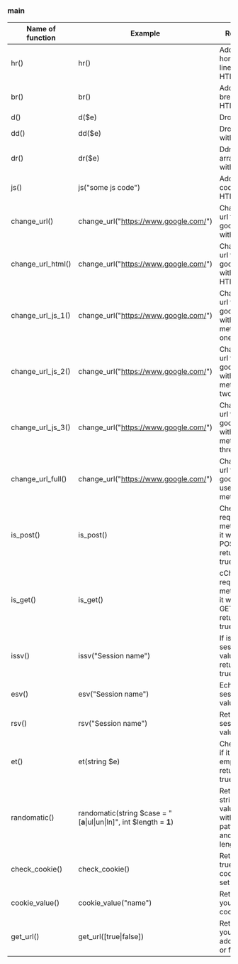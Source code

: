 ### main

| Name of function  | Example                                                               | Result                                             |
| ----------------- | --------------------------------------------------------------------- | -------------------------------------------------- |
| hr()              | hr()                                                                  | Add a horizontal line HTML                         |
| br()              | br()                                                                  | Add a break line HTML                              |
| d()               | d($e)                                                                 | Drop $e                                            |
| dd()              | dd($e)                                                                | Drop $e with die                                   |
| dr()              | dr($e)                                                                | Ddrop array $e with die                            |
| js()              | js("some js code")                                                    | Add js code to HTML file                           |
| change_url()      | change_url("https://www.google.com/")                                 | Change url to google with php                      |
| change_url_html() | change_url("https://www.google.com/")                                 | Change url to google with HTML                     |
| change_url_js_1() | change_url("https://www.google.com/")                                 | Change url to google with JS method one            |
| change_url_js_2() | change_url("https://www.google.com/")                                 | Change url to google with JS method two            |
| change_url_js_3() | change_url("https://www.google.com/")                                 | Change url to google with JS method three          |
| change_url_full() | change_url("https://www.google.com/")                                 | Change url to google use all methods               |
| is_post()         | is_post()                                                             | Check request method if it was POST, return true   |
| is_get()          | is_get()                                                              | cCheck request method if it was GET, return true   |
| issv()            | issv("Session name")                                                  | If is set session value, return true               |
| esv()             | esv("Session name")                                                   | Echo session value                                 |
| rsv()             | rsv("Session name")                                                   | Return session value                               |
| et()              | et(string $e)                                                         | Check $e if it's empty return true                 |
| randomatic()      | randomatic(string $case = "[**a**\|ul\|un\|ln]", int $length = **1**) | Return a string value with your pattern and length |
| check_cookie()    | check_cookie()                                                        | Return true if cookie is set                       |
| cookie_value()    | cookie_value("name")                                                  | Return your cookie                                 |
| get_url()         | get_url([true\|false])                                                | Return your web address or full url                |
